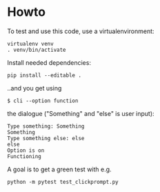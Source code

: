 # Howto
To test and use this code, use a virtualenvironment:

    virtualenv venv
    . venv/bin/activate

Install needed dependencies:

    pip install --editable .

..and you get using

    $ cli --option function

the dialogue ("Something" and "else" is user input):

    Type something: Something
    Something
    Type something else: else
    else
    Option is on
    Functioning

A goal is to get a green test with e.g.

    python -m pytest test_clickprompt.py

